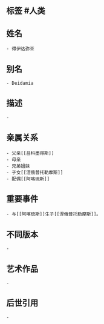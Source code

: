 ## 标签  #人类
## 姓名
	- 得伊达弥亚
## 别名
	- Deidamia
## 描述
	-
## 亲属关系
	- 父亲[[吕科墨得斯]]
	- 母亲
	- 兄弟姐妹
	- 子女[[涅俄普托勒摩斯]]
	- 配偶[[阿喀琉斯]]
## 重要事件
	- 与[[阿喀琉斯]]生子[[涅俄普托勒摩斯]]。
## 不同版本
	-
## 艺术作品
	-
## 后世引用
	-
